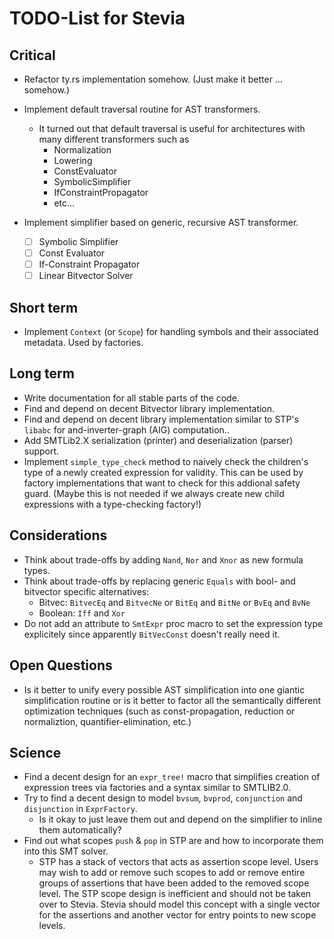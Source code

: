 # TODO-List for Stevia

## Critical

- Refactor ty.rs implementation somehow. (Just make it better ... somehow.)

- Implement default traversal routine for AST transformers.
	- It turned out that default traversal is useful for architectures with many different transformers such as 
		- Normalization
		- Lowering
		- ConstEvaluator
		- SymbolicSimplifier
		- IfConstraintPropagator
		- etc...
- Implement simplifier based on generic, recursive AST transformer.
	- [ ] Symbolic Simplifier
	- [ ] Const Evaluator
	- [ ] If-Constraint Propagator
	- [ ] Linear Bitvector Solver

## Short term

- Implement `Context` (or `Scope`) for handling symbols and their associated metadata. Used by factories.

## Long term

- Write documentation for all stable parts of the code.
- Find and depend on decent Bitvector library implementation.
- Find and depend on decent library implementation similar to STP's `libabc` for and-inverter-graph (AIG) computation..
- Add SMTLib2.X serialization (printer) and deserialization (parser) support.
- Implement `simple_type_check` method to naively check the children's type of a newly created expression for validity. This can be used by factory implementations that want to check for this addional safety guard. (Maybe this is not needed if we always create new child expressions with a type-checking factory!)

## Considerations

- Think about trade-offs by adding `Nand`, `Nor` and `Xnor` as new formula types.
- Think about trade-offs by replacing generic `Equals` with bool- and bitvector specific alternatives:
	- Bitvec: `BitvecEq` and `BitvecNe` or `BitEq` and `BitNe` or `BvEq` and `BvNe`
	- Boolean: `Iff` and `Xor`
- Do not add an attribute to `SmtExpr` proc macro to set the expression type explicitely since apparently `BitVecConst` doesn't really need it.

## Open Questions

- Is it better to unify every possible AST simplification into one giantic simplification routine or is it better to factor all the semantically different optimization techniques (such as const-propagation, reduction or normaliztion, quantifier-elimination, etc.)

## Science

- Find a decent design for an `expr_tree!` macro that simplifies creation of expression trees via factories and a syntax similar to SMTLIB2.0.
- Try to find a decent design to model `bvsum`, `bvprod`, `conjunction` and `disjunction` in `ExprFactory`.
	- Is it okay to just leave them out and depend on the simplifier to inline them automatically?
- Find out what scopes `push` & `pop` in STP are and how to incorporate them into this SMT solver.
	- STP has a stack of vectors that acts as assertion scope level. Users may wish to add or remove such scopes to add or remove entire
	   groups of assertions that have been added to the removed scope level. The STP scope design is inefficient and should not be taken over to Stevia. Stevia should model this concept with a single vector for the assertions and another vector for entry points to new scope levels.
